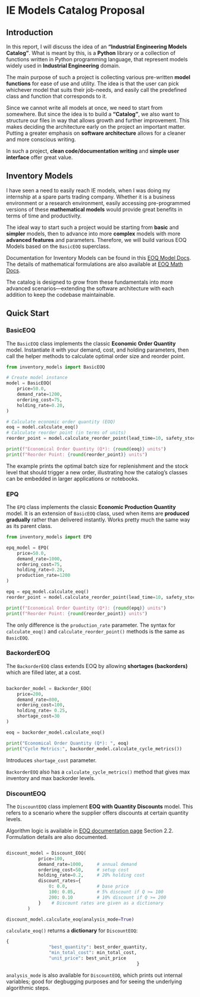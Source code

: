 # IE Models Catalog Proposal

## Introduction

In this report, I will discuss the idea of an **“Industrial Engineering Models Catalog”**.  What is meant by this, is a **Python** library or a collection of functions written in Python programming language, that represent models widely used in **Industrial Engineering** domain. 

The main purpose of such a project is collecting various pre-written **model functions** for ease of use and utility. The idea is that the user can pick whichever model that suits their job-needs, and easily call the predefined class and function that corresponds to it.

Since we cannot write all models at once, we need to start from somewhere. But since the idea is to build a **“Catalog”**, we also want to structure our files in way that allows growth and further improvement. This makes deciding the architecture early on the project an important matter. Putting a greater emphasis on **software architecture** allows for a cleaner and more conscious writing.

In such a project, **clean code/documentation writing** and **simple user interface** offer great value.

## Inventory Models

I have seen a need to easily reach IE models, when I was doing my internship at a spare parts trading company. Whether it is a business environment or a research environment, easily accessing pre-programmed versions of these **mathematical models** would provide great benefits in terms of time and productivity.

The ideal way to start such a project would be starting from **basic** and **simpler** models, then to advance into more **complex** models with more **advanced features** and parameters. Therefore, we will build various EOQ Models based on the `BasicEOQ` superclass.

Documentation for Inventory Models can be found in this [EOQ Model Docs](https://understood-key-c19.notion.site/ebd/25fa928f126d804080baf9c1c5704332). The details of mathematical formulations are also available at [EOQ Math Docs](https://understood-key-c19.notion.site/ebd/25fa928f126d806fa746ebba2d5dcd7e?v=25fa928f126d8092983c000c2642387a).

The catalog is designed to grow from these fundamentals into more advanced scenarios—extending the software architecture with each addition to keep the codebase maintainable.

## Quick Start

### BasicEOQ

The `BasicEOQ` class implements the classic **Economic Order Quantity** model. Instantiate it with your demand, cost, and holding parameters, then call the helper methods to calculate optimal order size and reorder point.

```python
from inventory_models import BasicEOQ

# Create model instance
model = BasicEOQ(
    price=50.0,
    demand_rate=1200,
    ordering_cost=75,
    holding_rate=0.20,
)

# Calculate economic order quantity (EOQ)
eoq = model.calculate_eoq()
# Calculate reorder point (in terms of units)
reorder_point = model.calculate_reorder_point(lead_time=10, safety_stock=20)

print(f"Economical Order Quantity (Q*): {round(eoq)} units")
print(f"Reorder Point: {round(reorder_point)} units")
```

The example prints the optimal batch size for replenishment and the stock level that should trigger a new order, illustrating how the catalog’s classes can be embedded in larger applications or notebooks.

### EPQ

The `EPQ` class implements the classic **Economic Production Quantity** model. It is an extension of `BasicEOQ` class, used when items are **produced gradually** rather than delivered instantly. Works pretty much the same way as its parent class.

```python
from inventory_models import EPQ

epq_model = EPQ(
    price=50.0,
    demand_rate=1000,
    ordering_cost=75,
    holding_rate=0.20,
    production_rate=1200
)

epq = epq_model.calculate_eoq()
reorder_point = model.calculate_reorder_point(lead_time=10, safety_stock=20)

print(f"Economical Order Quantity (Q*): {round(epq)} units")
print(f"Reorder Point: {round(reorder_point)} units")
```

The only difference is the `production_rate` parameter. The syntax for `calculate_eoq()` and `calculate_reorder_point()` methods is the same as `BasicEOQ`.

### BackorderEOQ

The `BackorderEOQ` class extends EOQ by allowing **shortages (backorders)** which are filled later, at a cost.

```python

backorder_model = Backorder_EOQ(
    price=200,
    demand_rate=800,
    ordering_cost=100,
    holding_rate= 0.25,
    shortage_cost=30
)

eoq = backorder_model.calculate_eoq()

print("Economical Order Quantity (Q*): ", eoq)
print("Cycle Metrics:", backorder_model.calculate_cycle_metrics())
```

Introduces `shortage_cost` parameter.

`BackorderEOQ` also has a `calculate_cycle_metrics()` method that gives max inventory and max backorder levels.

### DiscountEOQ

The `DiscountEOQ` class implement **EOQ with Quantity Discounts** model. This refers to a scenario where the supplier offers discounts at certain quantity levels.

Algorithm logic is available in [EOQ documentation page](https://understood-key-c19.notion.site/ebd/25fa928f126d804080baf9c1c5704332) Section 2.2. Formulation details are also documented.

```python

discount_model = Discount_EOQ(
            price=100,
            demand_rate=1000,     # annual demand
            ordering_cost=50,     # setup cost
            holding_rate=0.2,     # 20% holding cost
            discount_rates={      
                0: 0.0,           # base price
                100: 0.05,        # 5% discount if Q >= 100
                200: 0.10         # 10% discount if Q >= 200
            }    # Discount rates are given as a dictionary
        )

discount_model.calculate_eoq(analysis_mode=True)
```
`calculate_eoq()` returns a **dictionary** for `DiscountEOQ`:

```python
{
                "best_quantity": best_order_quantity,
                "min_total_cost": min_total_cost,
                "unit_price": best_unit_price
                                                 }
```

`analysis_mode` is also available for `DiscountEOQ`, which prints out internal variables; good for degbugging purposes and for seeing the underlying algorithmic steps.















